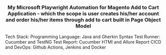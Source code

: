 <h3 align="center">My Microsoft Playwright Automation for Magento Add to Cart Application - which the scope is user creates his/her account and order his/her items through add to cart built in Page Object Model</h3>

Tech Stack:
Programming Language: Java and Gherkin Syntax
Test Runner: Cucumber and TestNG
Test Report: Cucumber HTMl and Allure Report
CICD and DevOps: Github Actions, Jenkins and Docker
